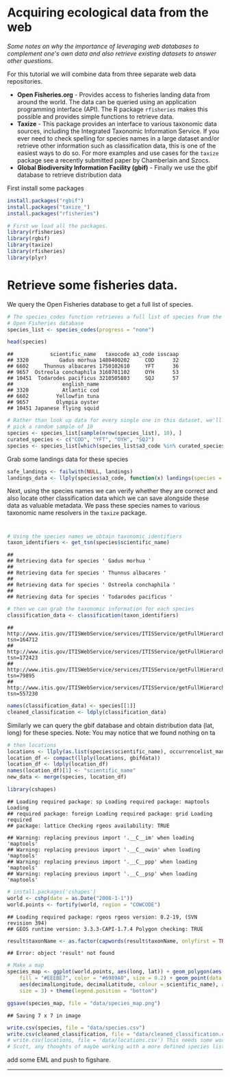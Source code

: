 
# Acquiring ecological data from the web 

*Some notes on why the importance of leveraging web databases to complement one's own data and also retrieve existing datasets to answer other questions.*

For this tutorial we will combine data from three separate web data repositories. 

* **Open Fisheries.org** - Provides access to fisheries landing data from around the world. The data can be queried using an application programming interface (API). The R package `rfisheries` makes this possible and provides simple functions to retrieve data.
* **Taxize** - This package provides an interface to various taxonomic data sources, including the Integrated Taxonomic Information Service. If you ever need to check spelling for species names in a large dataset and/or retrieve other information such as classification data, this is one of the easiest ways to do so. For more examples and use cases for the `taxize` package see a recently submitted paper by Chamberlain and Szocs. 
* **Global Biodiversity Information Facility (gbif)** - Finally we use the gbif database to retrieve distribution data


First install some packages


```r
install.packages("rgbif")
install.packages("taxize_")
install.packages("rfisheries")
```



```r
# First we load all the packages.
library(rfisheries)
library(rgbif)
library(taxize)
library(rfisheries)
library(plyr)
```

# Retrieve some fisheries data. 
We query the Open Fisheries database to get a full list of species. 

```r
# The species_codes function retrieves a full list of species from the
# Open Fisheries database
species_list <- species_codes(progress = "none")
```



```r
head(species)
```

```
##            scientific_name   taxocode a3_code isscaap
## 3320          Gadus morhua 1480400202     COD      32
## 6602     Thunnus albacares 1750102610     YFT      36
## 9657  Ostreola conchaphila 3160701102     OYH      53
## 10451  Todarodes pacificus 3210505803     SQJ      57
##                english_name
## 3320           Atlantic cod
## 6602         Yellowfin tuna
## 9657         Olympia oyster
## 10451 Japanese flying squid
```

```r
# Rather than look up data for every single one in this dataset, we'll
# pick a random sample of 10
species <- species_list[sample(nrow(species_list), 10), ]
curated_species <- c("COD", "YFT", "OYH", "SQJ")
species <- species_list[which(species_list$a3_code %in% curated_species), ]
```


Grab some landings data for these species



```r
safe_landings <- failwith(NULL, landings)
landings_data <- llply(species$a3_code, function(x) landings(species = x))
```


Next, using the species names we can verify whether they are correct and also locate other classification data which we can save alongside these data as valuable metadata. We pass these species names to various taxonomic name resolvers in the `taxize` package.

#

```r
# Using the species names we obtain taxonomic identifiers
taxon_identifiers <- get_tsn(species$scientific_name)
```

```
## 
## Retrieving data for species ' Gadus morhua '
## 
## Retrieving data for species ' Thunnus albacares '
## 
## Retrieving data for species ' Ostreola conchaphila '
## 
## Retrieving data for species ' Todarodes pacificus '
```

```r
# then we can grab the taxonomic information for each species
classification_data <- classification(taxon_identifiers)
```

```
## http://www.itis.gov/ITISWebService/services/ITISService/getFullHierarchyFromTSN?tsn=164712
## http://www.itis.gov/ITISWebService/services/ITISService/getFullHierarchyFromTSN?tsn=172423
## http://www.itis.gov/ITISWebService/services/ITISService/getFullHierarchyFromTSN?tsn=79895
## http://www.itis.gov/ITISWebService/services/ITISService/getFullHierarchyFromTSN?tsn=557230
```

```r
names(classification_data) <- species[[1]]
cleaned_classification <- ldply(classification_data)
```

Similarly we can query the gbif database and obtain distribution data (lat, long) for these species.
Note: You may notice that we found nothing on ta



```r
# then locations
locations <- llply(as.list(species$scientific_name), occurrencelist_many, .progress = "none")
location_df <- compact(llply(locations, gbifdata))
location_df <- ldply(location_df)
names(location_df)[1] <- "scientific_name"
new_data <- merge(species, location_df)
```



```r
library(cshapes)
```

```
## Loading required package: sp Loading required package: maptools Loading
## required package: foreign Loading required package: grid Loading required
## package: lattice Checking rgeos availability: TRUE
```

```
## Warning: replacing previous import '.__C__im' when loading 'maptools'
## Warning: replacing previous import '.__C__owin' when loading 'maptools'
## Warning: replacing previous import '.__C__ppp' when loading 'maptools'
## Warning: replacing previous import '.__C__psp' when loading 'maptools'
```

```r
# install.packages('cshapes')
world <- cshp(date = as.Date("2008-1-1"))
world.points <- fortify(world, region = "COWCODE")
```

```
## Loading required package: rgeos rgeos version: 0.2-19, (SVN revision 394)
## GEOS runtime version: 3.3.3-CAPI-1.7.4 Polygon checking: TRUE
```

```r
result$taxonName <- as.factor(capwords(result$taxonName, onlyfirst = TRUE))
```

```
## Error: object 'result' not found
```

```r
# Make a map
species_map <- ggplot(world.points, aes(long, lat)) + geom_polygon(aes(group = group), 
    fill = "#EEEBE7", color = "#6989A0", size = 0.2) + geom_point(data = new_data, 
    aes(decimalLongitude, decimalLatitude, colour = scientific_name), alpha = 0.4, 
    size = 3) + theme(legend.position = "bottom")
```



```r
ggsave(species_map, file = "data/species_map.png")
```

```
## Saving 7 x 7 in image
```

```r
write.csv(species, file = "data/species.csv")
write.csv(cleaned_classification, file = "data/cleaned_classification.csv")
# write.csv(locations, file = 'data/locations.csv') This needs some work.
# Scott, any thoughts of maybe working with a more defined species list?
```



add some EML
and push to figshare.

---


